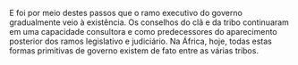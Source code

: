 ﻿E foi por meio destes passos que o ramo executivo do governo gradualmente veio à existência. Os conselhos do clã e da tribo continuaram em uma capacidade consultora e como predecessores do aparecimento posterior dos ramos legislativo e judiciário. Na África, hoje, todas estas formas primitivas de governo existem de fato entre as várias tribos.